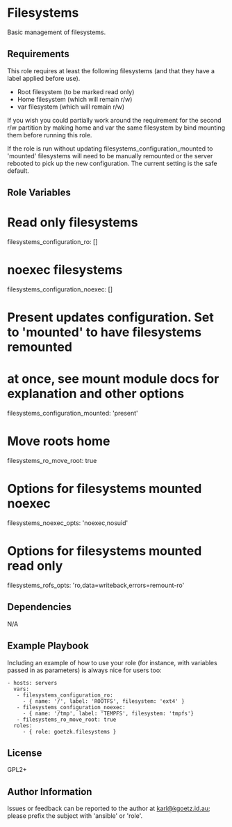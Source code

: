 Filesystems
===========

Basic management of filesystems.

Requirements
------------

This role requires at least the following filesystems (and that they have a
label applied before use).
* Root filesystem (to be marked read only)
* Home filesystem (which will remain r/w)
* var filesystem  (which will remain r/w)

If you wish you could partially work around the requirement for the second r/w
partition by making home and var the same filesystem by bind mounting them
before running this role.

If the role is run without updating filesystems_configuration_mounted to
'mounted' filesystems will need to be manually remounted or the server rebooted
to pick up the new configuration. The current setting is the safe default.

Role Variables
--------------

# Read only filesystems
filesystems_configuration_ro: []
# noexec filesystems
filesystems_configuration_noexec: []
# Present updates configuration. Set to 'mounted' to have filesystems remounted
# at once, see mount module docs for explanation and other options
filesystems_configuration_mounted: 'present'
# Move roots home
filesystems_ro_move_root: true

# Options for filesystems mounted noexec
filesystems_noexec_opts: 'noexec,nosuid'
# Options for filesystems mounted read only
filesystems_rofs_opts: 'ro,data=writeback,errors=remount-ro'


Dependencies
------------

N/A

Example Playbook
----------------

Including an example of how to use your role (for instance, with variables passed in as parameters) is always nice for users too:

    - hosts: servers
      vars:
       - filesystems_configuration_ro:
         - { name: '/', label: 'ROOTFS', filesystem: 'ext4' }
       - filesystems_configuration_noexec:
         - { name: '/tmp', label: 'TEMPFS', filesystem: 'tmpfs'}
       - filesystems_ro_move_root: true
      roles:
         - { role: goetzk.filesystems }

License
-------

GPL2+

Author Information
------------------

Issues or feedback can be reported to the author at karl@kgoetz.id.au; please
prefix the subject with 'ansible' or 'role'.

